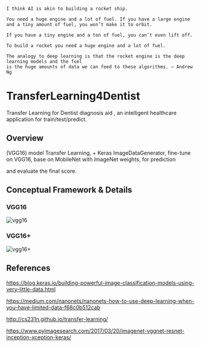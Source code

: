```
I think AI is akin to building a rocket ship. 

You need a huge engine and a lot of fuel. If you have a large engine and a tiny amount of fuel, you won’t make it to orbit.

If you have a tiny engine and a ton of fuel, you can’t even lift off.

To build a rocket you need a huge engine and a lot of fuel.

The analogy to deep learning is that the rocket engine is the deep learning models and the fuel 
is the huge amounts of data we can feed to these algorithms. — Andrew Ng
```

# TransferLearning4Dentist

Transfer Learning for Dentist diagnosis aid , an intelligent healthcare application for train/test/predict.

[](https://cdn-images-1.medium.com/max/800/0*ovwBU8FJHCqqvsOr.gif)

## Overview

(VGG16) model Transfer Learning, + Keras ImageDataGenerator, fine-tune on VGG16, base on MobileNet with ImageNet weights, for prediction 

and evaluate the final score.

## Conceptual Framework & Details

### VGG16

![vgg16](https://blog.keras.io/img/imgclf/vgg16_original.png)

### VGG16+

![vgg16+](https://blog.keras.io/img/imgclf/vgg16_modified.png)


## References

https://blog.keras.io/building-powerful-image-classification-models-using-very-little-data.html

https://medium.com/nanonets/nanonets-how-to-use-deep-learning-when-you-have-limited-data-f68c0b512cab

http://cs231n.github.io/transfer-learning/

https://www.pyimagesearch.com/2017/03/20/imagenet-vggnet-resnet-inception-xception-keras/
